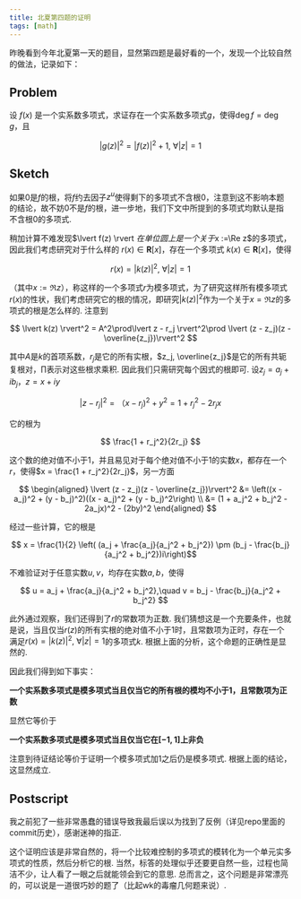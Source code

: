 ```yaml
---
title: 北夏第四题的证明
tags: [math]
---
```



昨晚看到今年北夏第一天的题目，显然第四题是最好看的一个，发现一个比较自然的做法，记录如下： 

## Problem
设 $f(x)$ 是一个实系数多项式，求证存在一个实系数多项式$g$，使得$\deg f = \deg g$，且

$$
\lvert g(z) \rvert^2 = \lvert f(z) \rvert^2 + 1,\ \forall \lvert z \rvert = 1
$$

## Sketch

如果0是$f$的根，将$f$约去因子$z^u$使得剩下的多项式不含根0，注意到这不影响本题的结论，故不妨0不是$f$的根，进一步地，我们下文中所提到的多项式均默认是指不含根0的多项式. 

稍加计算不难发现$\lvert f(z) \rvert $在单位圆上是一个关于$x :=\Re z$的多项式，因此我们考虑研究对于什么样的 $r(x) \in \mathbf{R}[x]$，存在一个多项式 $k(x) \in \mathbf{R}[x]$，使得

$$
r(x) = \lvert k(z) \rvert^2,\ \forall \lvert z \rvert = 1
$$

（其中$x := \Re z$），称这样的一个多项式$r$为模多项式，为了研究这样所有模多项式$r(x)$的性状，我们考虑研究它的根的情况，即研究$\lvert k(z)\rvert^2$作为一个关于$x = \Re z$的多项式的根是怎么样的. 注意到

$$
\lvert k(z) \rvert^2 = A^2\prod\lvert z - r_j \rvert^2\prod \lvert (z - z_j)(z - \overline{z_j})\rvert^2
$$

其中$A$是$k$的首项系数，$r_j$是它的所有实根，$z_j, \overline{z_j}$是它的所有共轭复根对，$\prod$表示对这些根求乘积. 因此我们只需研究每个因式的根即可. 设$z_j = a_j + i b_j$，$z = x + iy$

$$
\lvert z - r_j \rvert^2 = （x - r_j)^2 + y^2 = 1 + r_j^2 - 2r_jx
$$

它的根为

$$
\frac{1 + r_j^2}{2r_j}
$$

这个数的绝对值不小于1，并且易见对于每个绝对值不小于1的实数$x$，都存在一个$r$，使得$x = \frac{1 + r_j^2}{2r_j}$，另一方面

$$
\begin{aligned}
\lvert (z - z_j)(z - \overline{z_j})\rvert^2 &= \left((x - a_j)^2 + (y - b_j)^2)((x - a_j)^2 + (y - b_j)^2\right) \\
                                             &= (1 + a_j^2 + b_j^2 - 2a_jx)^2 - (2by)^2
\end{aligned}
$$

经过一些计算，它的根是

$$ x = \frac{1}{2} \left( (a_j + \frac{a_j}{a_j^2 + b_j^2}) \pm (b_j - \frac{b_j}{a_j^2 + b_j^2})i\right)$$

不难验证对于任意实数$u, v$，均存在实数$a,b$，使得

$$
u = a_j + \frac{a_j}{a_j^2 + b_j^2},\quad v = b_j - \frac{b_j}{a_j^2 + b_j^2}
$$

此外通过观察，我们还得到了$r$的常数项为正数. 我们猜想这是一个充要条件，也就是说，当且仅当$r(z)$的所有实根的绝对值不小于1时，且常数项为正时，存在一个满足$r(x) = \lvert k(z) \rvert^2,\ \forall \lvert z \rvert = 1$的多项式$k$. 根据上面的分析，这个命题的正确性是显然的. 

因此我们得到如下事实：

**一个实系数多项式是模多项式当且仅当它的所有根的模均不小于1，且常数项为正数**

显然它等价于

**一个实系数多项式是模多项式当且仅当它在$[-1, 1]$上非负**

注意到待证结论等价于证明一个模多项式加1之后仍是模多项式. 根据上面的结论，这显然成立. 

## Postscript

我之前犯了一些非常愚蠢的错误导致我最后误以为找到了反例（详见repo里面的commit历史），感谢迷神的指正. 

这个证明应该是非常自然的，将一个比较难控制的多项式的模转化为一个单元实多项式的性质，然后分析它的根. 当然，标答的处理似乎还要更自然一些，过程也简洁不少，让人看了一眼之后就能领会到它的意思. 总而言之，这个问题是非常漂亮的，可以说是一道很巧妙的题了（比起wk的毒瘤几何题来说）. 
